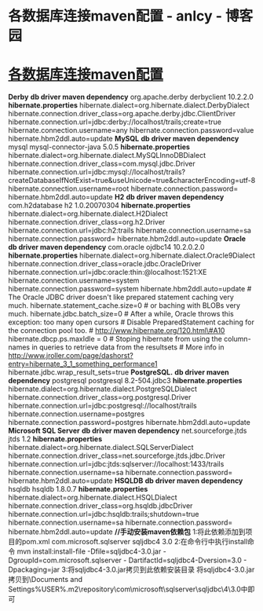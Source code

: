 
# 各数据库连接maven配置 - anlcy - 博客园






# [各数据库连接maven配置](https://www.cnblogs.com/camilla/p/8303501.html)
**Derby**
**db driver maven dependency**
<dependency>
<groupId>org.apache.derby</groupId>
<artifactId>derbyclient</artifactId>
<version>10.2.2.0</version>
</dependency>
**hibernate.properties**
hibernate.dialect=org.hibernate.dialect.DerbyDialect
hibernate.connection.driver_class=org.apache.derby.jdbc.ClientDriver
hibernate.connection.url=jdbc:derby://localhost/trails;create=true
hibernate.connection.username=any
hibernate.connection.password=value
hibernate.hbm2ddl.auto=update
**MySQL**
**db driver maven dependency**
<dependency>
<groupId>mysql</groupId>
<artifactId>mysql-connector-java</artifactId>
<version>5.0.5</version>
</dependency>
**hibernate.properties**
hibernate.dialect=org.hibernate.dialect.MySQLInnoDBDialect
hibernate.connection.driver_class=com.mysql.jdbc.Driver
hibernate.connection.url=jdbc:mysql://localhost/trails?createDatabaseIfNotExist=true&amp;useUnicode=true&amp;characterEncoding=utf-8
hibernate.connection.username=root
hibernate.connection.password=
hibernate.hbm2ddl.auto=update
**H2**
**db driver maven dependency**
<dependency>
<groupId>com.h2database</groupId>
<artifactId>h2</artifactId>
<version>1.0.20070304</version>
</dependency>
**hibernate.properties**
hibernate.dialect=org.hibernate.dialect.H2Dialect
hibernate.connection.driver_class=org.h2.Driver
hibernate.connection.url=jdbc:h2:trails
hibernate.connection.username=sa
hibernate.connection.password=
hibernate.hbm2ddl.auto=update
**Oracle**
**db driver maven dependency**
<dependency>
<groupId>com.oracle</groupId>
<artifactId>ojdbc14</artifactId>
<version>10.2.0.2.0</version>
</dependency>
**hibernate.properties**
hibernate.dialect=org.hibernate.dialect.Oracle9Dialect
hibernate.connection.driver_class=oracle.jdbc.OracleDriver
hibernate.connection.url=jdbc:oracle:thin:@localhost:1521:XE
hibernate.connection.username=system
hibernate.connection.password=system
hibernate.hbm2ddl.auto=update
\# The Oracle JDBC driver doesn't like prepared statement caching very much.
hibernate.statement_cache.size=0
\# or baching with BLOBs very much.
hibernate.jdbc.batch_size=0
\# After a while, Oracle throws this exception: too many open cursors
\# Disable PreparedStatement caching for the connection pool too.
\# http://www.hibernate.org/120.html\#A10
hibernate.dbcp.ps.maxIdle = 0
\# Stoping hibernate from using the column-names in queries to retrieve data from the resultsets
\# More info in http://www.jroller.com/page/dashorst?entry=hibernate_3_1_something_performance1
hibernate.jdbc.wrap_result_sets=true
**PostgreSQL.**
**db driver maven dependency**
<dependency>
<groupId>postgresql</groupId>
<artifactId>postgresql</artifactId>
<version>8.2-504.jdbc3</version>
</dependency>
**hibernate.properties**
hibernate.dialect=org.hibernate.dialect.PostgreSQLDialect
hibernate.connection.driver_class=org.postgresql.Driver
hibernate.connection.url=jdbc:postgresql://localhost/trails
hibernate.connection.username=postgres
hibernate.connection.password=postgres
hibernate.hbm2ddl.auto=update
**Microsoft SQL Server**
**db driver maven dependency**
<dependency>
<groupId>net.sourceforge.jtds</groupId>
<artifactId>jtds</artifactId>
<version>1.2</version>
</dependency>
**hibernate.properties**
hibernate.dialect=org.hibernate.dialect.SQLServerDialect
hibernate.connection.driver_class=net.sourceforge.jtds.jdbc.Driver
hibernate.connection.url=jdbc:jtds:sqlserver://localhost:1433/trails
hibernate.connection.username=sa
hibernate.connection.password=
hibernate.hbm2ddl.auto=update
**HSQLDB**
**db driver maven dependency**
<dependency>
<groupId>hsqldb</groupId>
<artifactId>hsqldb</artifactId>
<version>1.8.0.7</version>
</dependency>
**hibernate.properties**
hibernate.dialect=org.hibernate.dialect.HSQLDialect
hibernate.connection.driver_class=org.hsqldb.jdbcDriver
hibernate.connection.url=jdbc:hsqldb:trails;shutdown=true
hibernate.connection.username=sa
hibernate.connection.password=
hibernate.hbm2ddl.auto=update
**//手动安装maven依赖包**
1:将此依赖添加到项目的pom.xml
<dependency>
<groupId>com.microsoft.sqlserver</groupId>
<artifactId>sqljdbc4</artifactId>
<version>3.0</version>
</dependency>
2:在命令行中执行install命令
mvn install:install-file -Dfile=sqljdbc4-3.0.jar -
DgroupId=com.microsoft.sqlserver -
DartifactId=sqljdbc4-Dversion=3.0 -
Dpackaging=jar
3:将sqljdbc4-3.0.jar拷贝到此依赖安装目录
将sqljdbc4-3.0.jar拷贝到\Documents and Settings\%USER%\.m2\repository\com\microsoft\sqlserver\sqljdbc\4\3.0中即可





